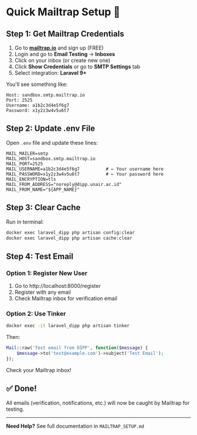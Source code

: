 # Quick Mailtrap Setup 🚀

## Step 1: Get Mailtrap Credentials

1. Go to **[mailtrap.io](https://mailtrap.io)** and sign up (FREE)
2. Login and go to **Email Testing** → **Inboxes**
3. Click on your inbox (or create new one)
4. Click **Show Credentials** or go to **SMTP Settings** tab
5. Select integration: **Laravel 9+**

You'll see something like:
```
Host: sandbox.smtp.mailtrap.io
Port: 2525
Username: a1b2c3d4e5f6g7
Password: x1y2z3w4v5u6t7
```

## Step 2: Update .env File

Open `.env` file and update these lines:

```env
MAIL_MAILER=smtp
MAIL_HOST=sandbox.smtp.mailtrap.io
MAIL_PORT=2525
MAIL_USERNAME=a1b2c3d4e5f6g7          # ← Your username here
MAIL_PASSWORD=x1y2z3w4v5u6t7          # ← Your password here
MAIL_ENCRYPTION=tls
MAIL_FROM_ADDRESS="noreply@dipp.unair.ac.id"
MAIL_FROM_NAME="${APP_NAME}"
```

## Step 3: Clear Cache

Run in terminal:
```bash
docker exec laravel_dipp php artisan config:clear
docker exec laravel_dipp php artisan cache:clear
```

## Step 4: Test Email

### Option 1: Register New User
1. Go to http://localhost:8000/register
2. Register with any email
3. Check Mailtrap inbox for verification email

### Option 2: Use Tinker
```bash
docker exec -it laravel_dipp php artisan tinker
```

Then:
```php
Mail::raw('Test email from DIPP', function($message) {
    $message->to('test@example.com')->subject('Test Email');
});
```

Check your Mailtrap inbox!

## ✅ Done!

All emails (verification, notifications, etc.) will now be caught by Mailtrap for testing.

---

**Need Help?** See full documentation in `MAILTRAP_SETUP.md`
